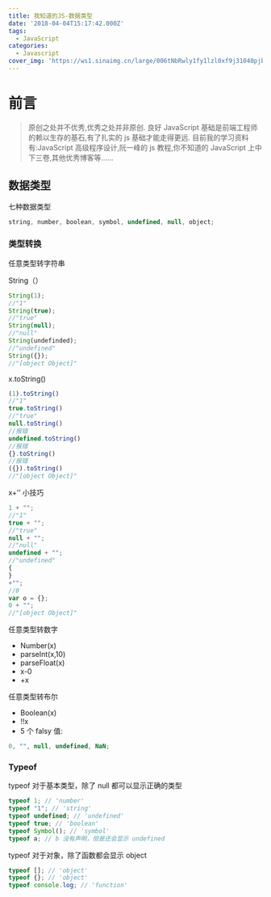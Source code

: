 ```yaml
---
title: 我知道的JS-数据类型
date: '2018-04-04T15:17:42.000Z'
tags:
  - JavaScript
categories:
  - Javascript
cover_img: 'https://ws1.sinaimg.cn/large/006tNbRwly1fy1lzl0xf9j31040pjb2a.jpg'
---
```


# 前言

> 原创之处并不优秀,优秀之处并非原创. 良好 JavaScript 基础是前端工程师的赖以生存的基石,有了扎实的 js 基础才能走得更远. 目前我的学习资料有:JavaScript 高级程序设计,阮一峰的 js 教程,你不知道的 JavaScript 上中下三卷,其他优秀博客等......

## 数据类型

七种数据类型

```javascript
string, number, boolean, symbol, undefined, null, object;
```

### 类型转换

任意类型转字符串

String（）

```javascript
String(1);
//"1"
String(true);
//"true"
String(null);
//"null"
String(undefinded);
//"undefined"
String({});
//"[object Object]"
```

x.toString\(\)

```javascript
(1).toString()
//"1"
true.toString()
//"true"
null.toString()
//报错
undefined.toString()
//报错
{}.toString()
//报错
({}).toString()
//"[object Object]"
```

x+’’ 小技巧

```javascript
1 + "";
//"1"
true + "";
//"true"
null + "";
//"null"
undefined + "";
//"undefined"
{
}
+"";
//0
var o = {};
0 + "";
//"[object Object]"
```

任意类型转数字

* Number\(x\)
* parseInt\(x,10\)
* parseFloat\(x\)
* x-0
* +x

任意类型转布尔

* Boolean\(x\)
* !!x
* 5 个 falsy 值:

```javascript
0, "", null, undefined, NaN;
```

### Typeof

typeof 对于基本类型，除了 null 都可以显示正确的类型

```javascript
typeof 1; // 'number'
typeof "1"; // 'string'
typeof undefined; // 'undefined'
typeof true; // 'boolean'
typeof Symbol(); // 'symbol'
typeof a; // b 没有声明，但是还会显示 undefined
```

typeof 对于对象，除了函数都会显示 object

```javascript
typeof []; // 'object'
typeof {}; // 'object'
typeof console.log; // 'function'
```


